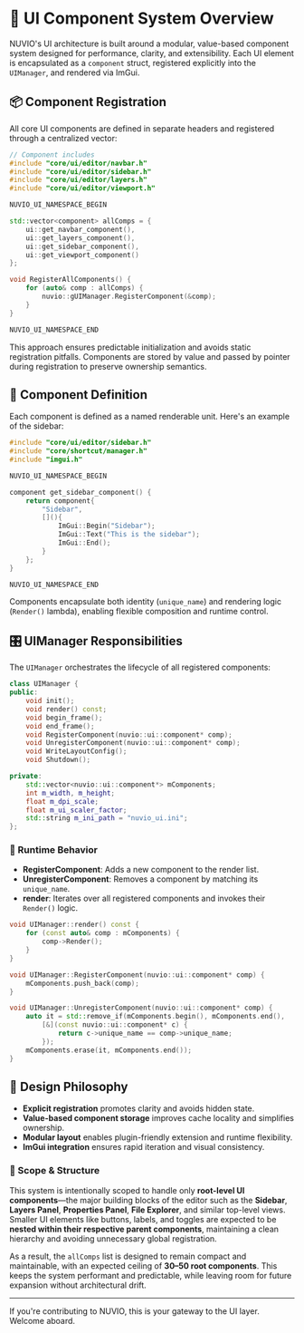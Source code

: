 
# 🧩 UI Component System Overview

NUVIO's UI architecture is built around a modular, value-based component system designed for performance, clarity, and extensibility. Each UI element is encapsulated as a `component` struct, registered explicitly into the `UIManager`, and rendered via ImGui.

## 📦 Component Registration

All core UI components are defined in separate headers and registered through a centralized vector:

```cpp
// Component includes
#include "core/ui/editor/navbar.h"
#include "core/ui/editor/sidebar.h"
#include "core/ui/editor/layers.h"
#include "core/ui/editor/viewport.h"

NUVIO_UI_NAMESPACE_BEGIN

std::vector<component> allComps = {
    ui::get_navbar_component(),
    ui::get_layers_component(),
    ui::get_sidebar_component(),
    ui::get_viewport_component()
};

void RegisterAllComponents() {
    for (auto& comp : allComps) {
        nuvio::gUIManager.RegisterComponent(&comp);
    }
}

NUVIO_UI_NAMESPACE_END
```

This approach ensures predictable initialization and avoids static registration pitfalls. Components are stored by value and passed by pointer during registration to preserve ownership semantics.

## 🧱 Component Definition

Each component is defined as a named renderable unit. Here's an example of the sidebar:

```cpp
#include "core/ui/editor/sidebar.h"
#include "core/shortcut/manager.h"
#include "imgui.h"

NUVIO_UI_NAMESPACE_BEGIN

component get_sidebar_component() {
    return component{
        "Sidebar",
        [](){
            ImGui::Begin("Sidebar");
            ImGui::Text("This is the sidebar");
            ImGui::End();
        }
    };
}

NUVIO_UI_NAMESPACE_END
```

Components encapsulate both identity (`unique_name`) and rendering logic (`Render()` lambda), enabling flexible composition and runtime control.

## 🎛️ UIManager Responsibilities

The `UIManager` orchestrates the lifecycle of all registered components:

```cpp
class UIManager {
public:
    void init();
    void render() const;
    void begin_frame();
    void end_frame();
    void RegisterComponent(nuvio::ui::component* comp);
    void UnregisterComponent(nuvio::ui::component* comp);
    void WriteLayoutConfig();
    void Shutdown();

private:
    std::vector<nuvio::ui::component*> mComponents;
    int m_width, m_height;
    float m_dpi_scale;
    float m_ui_scaler_factor;
    std::string m_ini_path = "nuvio_ui.ini";
};
```

### 🔄 Runtime Behavior

- **RegisterComponent**: Adds a new component to the render list.
- **UnregisterComponent**: Removes a component by matching its `unique_name`.
- **render**: Iterates over all registered components and invokes their `Render()` logic.

```cpp
void UIManager::render() const {
    for (const auto& comp : mComponents) {
        comp->Render();
    }
}

void UIManager::RegisterComponent(nuvio::ui::component* comp) {
    mComponents.push_back(comp);
}

void UIManager::UnregisterComponent(nuvio::ui::component* comp) {
    auto it = std::remove_if(mComponents.begin(), mComponents.end(),
        [&](const nuvio::ui::component* c) {
            return c->unique_name == comp->unique_name;
        });
    mComponents.erase(it, mComponents.end());
}
```


## 🧠 Design Philosophy

- **Explicit registration** promotes clarity and avoids hidden state.  
- **Value-based component storage** improves cache locality and simplifies ownership.  
- **Modular layout** enables plugin-friendly extension and runtime flexibility.  
- **ImGui integration** ensures rapid iteration and visual consistency.

### 🧱 Scope & Structure

This system is intentionally scoped to handle only **root-level UI components**—the major building blocks of the editor such as the **Sidebar**, **Layers Panel**, **Properties Panel**, **File Explorer**, and similar top-level views. Smaller UI elements like buttons, labels, and toggles are expected to be **nested within their respective parent components**, maintaining a clean hierarchy and avoiding unnecessary global registration.

As a result, the `allComps` list is designed to remain compact and maintainable, with an expected ceiling of **30–50 root components**. This keeps the system performant and predictable, while leaving room for future expansion without architectural drift.

---

If you're contributing to NUVIO, this is your gateway to the UI layer. Welcome aboard.

